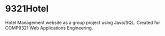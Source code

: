 # 9321Hotel
Hotel Management website as a group project using Java/SQL. Created for COMP9321 Web Applications Engineering.

